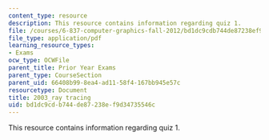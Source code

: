 ```yaml
---
content_type: resource
description: This resource contains information regarding quiz 1.
file: /courses/6-837-computer-graphics-fall-2012/bd1dc9cdb744de87238ef9d34735546c_MIT6_837F12_2003qz1_ray_tr.pdf
file_type: application/pdf
learning_resource_types:
- Exams
ocw_type: OCWFile
parent_title: Prior Year Exams
parent_type: CourseSection
parent_uid: 66408b99-8ea4-ad11-58f4-167bb945e57c
resourcetype: Document
title: 2003_ray tracing
uid: bd1dc9cd-b744-de87-238e-f9d34735546c
---
```

This resource contains information regarding quiz 1.

